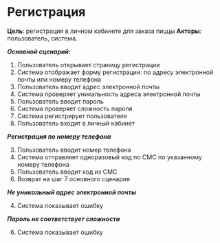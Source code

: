 # **Регистрация**

**Цель**: регистрация в личном кабинете для заказа пиццы **Акторы**: пользователь, система.

**_Основной сценарий:_**
1. Пользователь открывает страницу регистрации
2. Система отображает форму регистрации: по адресу электронной почты или номеру телефона
3. Пользователь вводит адрес электронной почты 
4. Система проверяет уникальность адреса электронной почты
5. Пользователь вводит пароль
6. Система проверяет сложность пароля
7. Система регистрирует пользователя
8. Пользователь входит в личный кабинет

**_Регистрация по номеру телефона_**

3. Пользователь вводит номер телефона
4. Система отправляет одноразовый код по СМС по указанному номеру телефона
5. Пользователь вводит код из СМС
6. Возврат на шаг 7 основного сценария

**_Не уникальный адрес электронной почты_**

4. Система показывает ошибку

**_Пароль не соответствует сложности_**

6. Система показывает ошибку
